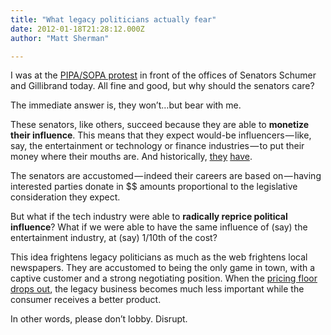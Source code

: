 ```yaml
---
title: "What legacy politicians actually fear"
date: 2012-01-18T21:28:12.000Z
author: "Matt Sherman"

---
```


I was at the [PIPA/SOPA protest](http://www.meetup.com/ny-tech/events/47879702/) in front of the offices of Senators Schumer and Gillibrand today. All fine and good, but why should the senators care?

The immediate answer is, they won’t…but bear with me.

These senators, like others, succeed because they are able to **monetize their influence**. This means that they expect would-be influencers — like, say, the entertainment or technology or finance industries — to put their money where their mouths are. And historically, [they](http://www.opensecrets.org/politicians/industries.php?cycle=2012&amp;cid=n00001093&amp;type=I&amp;newmem=N) [have](http://www.opensecrets.org/politicians/industries.php?cycle=2012&amp;cid=n00027658&amp;type=I&amp;newmem=N).

The senators are accustomed — indeed their careers are based on — having interested parties donate in $$ amounts proportional to the legislative consideration they expect.

But what if the tech industry were able to **radically reprice political influence**? What if we were able to have the same influence of (say) the entertainment industry, at (say) 1/10th of the cost?

This idea frightens legacy politicians as much as the web frightens local newspapers. They are accustomed to being the only game in town, with a captive customer and a strong negotiating position. When the [pricing floor drops out](/2011/12/19/please-dont-lobby/), the legacy business becomes much less important while the consumer receives a better product.

In other words, please don’t lobby. Disrupt.
